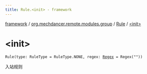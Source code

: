 ```yaml
---
title: Rule.<init> - framework
---
```


[framework](../../index.html) / [org.mechdancer.remote.modules.group](../index.html) / [Rule](index.html) / [&lt;init&gt;](./-init-.html)

# &lt;init&gt;

`Rule(type: RuleType = RuleType.NONE, regex: `[`Regex`](https://kotlinlang.org/api/latest/jvm/stdlib/kotlin.text/-regex/index.html)` = Regex(""))`

入站规则

